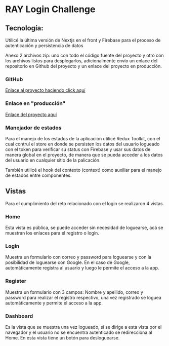 # RAY Login Challenge

## Tecnología:

Utilicé la última versión de Nextjs en el front y Firebase para el proceso de autenticación y persistencia de datos

Anexo 2 archivos zip: uno con todo el código fuente del proyecto y otro con los archivos listos para desplegarlos, adicionalmente envío un enlace del repositorio en Github del proyecto y un enlace del proyecto en producción.

### GitHub

[Enlace al proyecto haciendo click aquí](https://github.com/alexballera/full-stack-test-exercise)

### Enlace en "producción"

[Enlace del proyecto aquí](https://ray-prueba-fullstack.netlify.app/home)

### Manejador de estados

Para el manejo de los estados de la aplicación utilicé Redux Toolkit, con el cual contruí el store en donde se persisten los datos del usuario logueado con el token para verificar su status con Firebase y usar sus datos de manera global en el proyecto, de manera que se pueda acceder a los datos del usuario en cualquier sitio de la palicación.

También utilicé el hook del contexto (context) como auxiliar para el manejo de estados entre componentes.

## Vistas

Para el cumplimiento del reto relacionado con el login se realizaron 4 vistas.

### Home

Esta vista es pública, se puede acceder sin necesidad de loguearse, acá se muestran los enlaces para el registro o login.

### Login

Muestra un formulario con correo y password para loguearse y con la posibilidad de loguearse con Google. En el caso de Google, automáticamente registra al usuario y luego le permite el acceso a la app.

### Register

Muestra un formulario con 3 campos: Nombre y apellido, correo y password para realizar el registro respectivo, una vez registrado se loguea automáticamente y permite el acceso a la app.

### Dashboard

Es la vista que se muestra una vez logueado, si se dirige a esta vista por el navegador y el usuario no se encuentra autenticado se redirecciona al Home. En esta vista tiene un botón para desloguearse.
